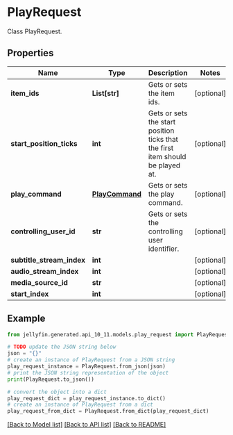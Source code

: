 # PlayRequest

Class PlayRequest.

## Properties

Name | Type | Description | Notes
------------ | ------------- | ------------- | -------------
**item_ids** | **List[str]** | Gets or sets the item ids. | [optional] 
**start_position_ticks** | **int** | Gets or sets the start position ticks that the first item should be played at. | [optional] 
**play_command** | [**PlayCommand**](PlayCommand.md) | Gets or sets the play command. | [optional] 
**controlling_user_id** | **str** | Gets or sets the controlling user identifier. | [optional] 
**subtitle_stream_index** | **int** |  | [optional] 
**audio_stream_index** | **int** |  | [optional] 
**media_source_id** | **str** |  | [optional] 
**start_index** | **int** |  | [optional] 

## Example

```python
from jellyfin.generated.api_10_11.models.play_request import PlayRequest

# TODO update the JSON string below
json = "{}"
# create an instance of PlayRequest from a JSON string
play_request_instance = PlayRequest.from_json(json)
# print the JSON string representation of the object
print(PlayRequest.to_json())

# convert the object into a dict
play_request_dict = play_request_instance.to_dict()
# create an instance of PlayRequest from a dict
play_request_from_dict = PlayRequest.from_dict(play_request_dict)
```
[[Back to Model list]](../README.md#documentation-for-models) [[Back to API list]](../README.md#documentation-for-api-endpoints) [[Back to README]](../README.md)


